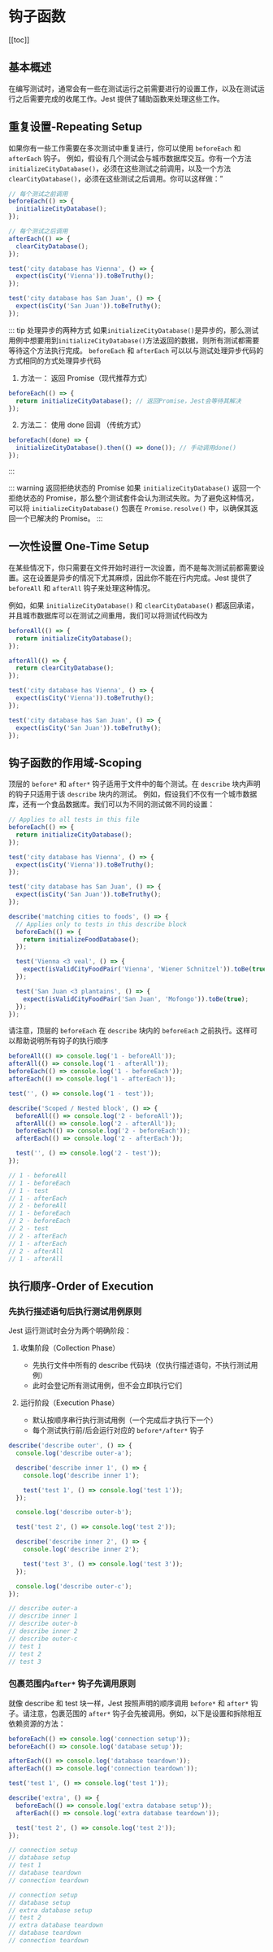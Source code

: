 # 钩子函数

[[toc]]

## 基本概述

在编写测试时，通常会有一些在测试运行之前需要进行的设置工作，以及在测试运行之后需要完成的收尾工作。Jest 提供了辅助函数来处理这些工作。

## 重复设置-Repeating Setup

如果你有一些工作需要在多次测试中重复进行，你可以使用 `beforeEach` 和 `afterEach` 钩子。
例如，假设有几个测试会与城市数据库交互。你有一个方法 `initializeCityDatabase()`，必须在这些测试之前调用，以及一个方法 `clearCityDatabase()`，必须在这些测试之后调用。你可以这样做：”

```js
// 每个测试之前调用
beforeEach(() => {
  initializeCityDatabase();
});

// 每个测试之后调用
afterEach(() => {
  clearCityDatabase();
});

test('city database has Vienna', () => {
  expect(isCity('Vienna')).toBeTruthy();
});

test('city database has San Juan', () => {
  expect(isCity('San Juan')).toBeTruthy();
});
```

::: tip 处理异步的两种方式
如果`initializeCityDatabase()`是异步的，那么测试用例中想要用到`initializeCityDatabase()`方法返回的数据，则所有测试都需要等待这个方法执行完成。
`beforeEach` 和 `afterEach` 可以以与测试处理异步代码的方式相同的方式处理异步代码

1. 方法一：​ 返回 Promise​（现代推荐方式）

```js
beforeEach(() => {
  return initializeCityDatabase(); // 返回Promise，Jest会等待其解决
});
```

2. 方法二：​ 使用 done 回调 ​（传统方式）

```js
beforeEach((done) => {
  initializeCityDatabase().then(() => done()); // 手动调用done()
});
```

:::

::: warning 返回拒绝状态的 Promise
如果 `initializeCityDatabase()` 返回一个拒绝状态的 Promise，那么整个测试套件会认为测试失败。为了避免这种情况，可以将 `initializeCityDatabase()` 包裹在 `Promise.resolve()` 中，以确保其返回一个已解决的 Promise。
:::

## 一次性设置 One-Time Setup

在某些情况下，你只需要在文件开始时进行一次设置，而不是每次测试前都需要设置。这在设置是异步的情况下尤其麻烦，因此你不能在行内完成。Jest 提供了 `beforeAll` 和 `afterAll` 钩子来处理这种情况。

例如，如果 `initializeCityDatabase()` 和 `clearCityDatabase()` 都返回承诺，并且城市数据库可以在测试之间重用，我们可以将测试代码改为

```js
beforeAll(() => {
  return initializeCityDatabase();
});

afterAll(() => {
  return clearCityDatabase();
});

test('city database has Vienna', () => {
  expect(isCity('Vienna')).toBeTruthy();
});

test('city database has San Juan', () => {
  expect(isCity('San Juan')).toBeTruthy();
});
```

## 钩子函数的作用域-Scoping

顶层的 `before*` 和 `after*` 钩子适用于文件中的每个测试。在 `describe` 块内声明的钩子只适用于该 `describe` 块内的测试。
例如，假设我们不仅有一个城市数据库，还有一个食品数据库。我们可以为不同的测试做不同的设置：

```js
// Applies to all tests in this file
beforeEach(() => {
  return initializeCityDatabase();
});

test('city database has Vienna', () => {
  expect(isCity('Vienna')).toBeTruthy();
});

test('city database has San Juan', () => {
  expect(isCity('San Juan')).toBeTruthy();
});

describe('matching cities to foods', () => {
  // Applies only to tests in this describe block
  beforeEach(() => {
    return initializeFoodDatabase();
  });

  test('Vienna <3 veal', () => {
    expect(isValidCityFoodPair('Vienna', 'Wiener Schnitzel')).toBe(true);
  });

  test('San Juan <3 plantains', () => {
    expect(isValidCityFoodPair('San Juan', 'Mofongo')).toBe(true);
  });
});
```

请注意，顶层的 `beforeEach` 在 `describe` 块内的 `beforeEach` 之前执行。这样可以帮助说明所有钩子的执行顺序

```js
beforeAll(() => console.log('1 - beforeAll'));
afterAll(() => console.log('1 - afterAll'));
beforeEach(() => console.log('1 - beforeEach'));
afterEach(() => console.log('1 - afterEach'));

test('', () => console.log('1 - test'));

describe('Scoped / Nested block', () => {
  beforeAll(() => console.log('2 - beforeAll'));
  afterAll(() => console.log('2 - afterAll'));
  beforeEach(() => console.log('2 - beforeEach'));
  afterEach(() => console.log('2 - afterEach'));

  test('', () => console.log('2 - test'));
});

// 1 - beforeAll
// 1 - beforeEach
// 1 - test
// 1 - afterEach
// 2 - beforeAll
// 1 - beforeEach
// 2 - beforeEach
// 2 - test
// 2 - afterEach
// 1 - afterEach
// 2 - afterAll
// 1 - afterAll
```

## 执行顺序-Order of Execution

### 先执行描述语句后执行测试用例原则

Jest 运行测试时会分为两个明确阶段：

1. 收集阶段（Collection Phase）​​

   - 先执行文件中所有的 describe 代码块（仅执行描述语句，不执行测试用例）
   - 此时会登记所有测试用例，但不会立即执行它们

2. 运行阶段（Execution Phase）​​
   - 默认按顺序串行执行测试用例（一个完成后才执行下一个）
   - 每个测试执行前/后会运行对应的 `before*/after*` 钩子

```js
describe('describe outer', () => {
  console.log('describe outer-a');

  describe('describe inner 1', () => {
    console.log('describe inner 1');

    test('test 1', () => console.log('test 1'));
  });

  console.log('describe outer-b');

  test('test 2', () => console.log('test 2'));

  describe('describe inner 2', () => {
    console.log('describe inner 2');

    test('test 3', () => console.log('test 3'));
  });

  console.log('describe outer-c');
});

// describe outer-a
// describe inner 1
// describe outer-b
// describe inner 2
// describe outer-c
// test 1
// test 2
// test 3
```

### 包裹范围内`after*` 钩子先调用原则

就像 describe 和 test 块一样，Jest 按照声明的顺序调用 `before*` 和 `after*` 钩子。请注意，包裹范围的 `after*` 钩子会先被调用。例如，以下是设置和拆除相互依赖资源的方法：

```js
beforeEach(() => console.log('connection setup'));
beforeEach(() => console.log('database setup'));

afterEach(() => console.log('database teardown'));
afterEach(() => console.log('connection teardown'));

test('test 1', () => console.log('test 1'));

describe('extra', () => {
  beforeEach(() => console.log('extra database setup'));
  afterEach(() => console.log('extra database teardown'));

  test('test 2', () => console.log('test 2'));
});

// connection setup
// database setup
// test 1
// database teardown
// connection teardown

// connection setup
// database setup
// extra database setup
// test 2
// extra database teardown
// database teardown
// connection teardown
```
